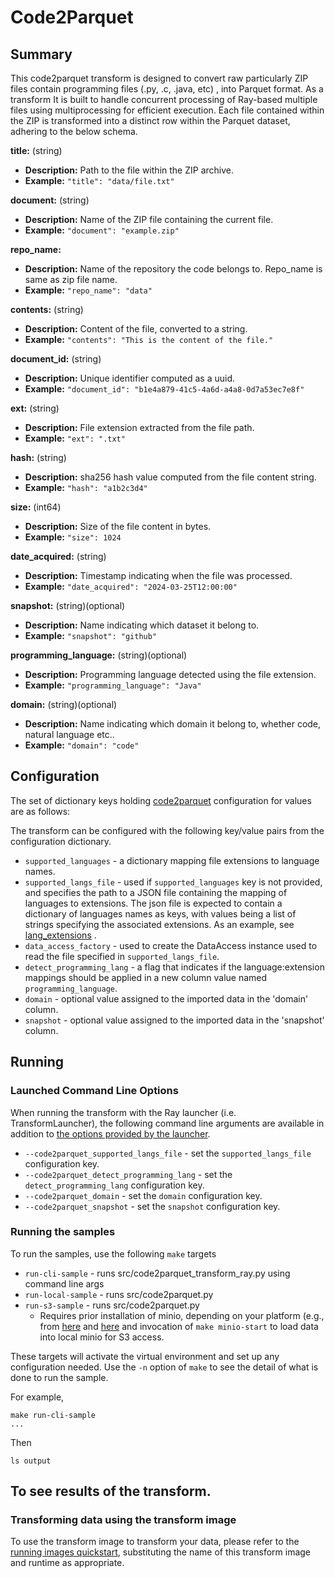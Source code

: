 # Code2Parquet 

## Summary 
This code2parquet transform is designed to convert raw particularly ZIP files contain programming files (.py, .c, .java, etc) , 
into Parquet format. 
As a transform It is built to handle concurrent processing of Ray-based
multiple files using multiprocessing for efficient execution.
Each file contained within the ZIP is transformed into a distinct row within the Parquet dataset, adhering to the below schema.

**title:** (string)

- **Description:** Path to the file within the ZIP archive.
- **Example:** `"title": "data/file.txt"`

**document:** (string)

- **Description:** Name of the ZIP file containing the current file.
- **Example:** `"document": "example.zip"`

**repo_name:**

- **Description:** Name of the repository the code belongs to. Repo_name is same as zip file name.
- **Example:** `"repo_name": "data"`

**contents:** (string)

- **Description:** Content of the file, converted to a string.
- **Example:** `"contents": "This is the content of the file."`

**document_id:** (string)

- **Description:** Unique identifier computed as a uuid. 
- **Example:** `"document_id": "b1e4a879-41c5-4a6d-a4a8-0d7a53ec7e8f"`

**ext:** (string)

- **Description:** File extension extracted from the file path.
- **Example:** `"ext": ".txt"`

**hash:** (string)

- **Description:** sha256 hash value computed from the file content string.
- **Example:** `"hash": "a1b2c3d4"`

**size:** (int64)

- **Description:** Size of the file content in bytes.
- **Example:** `"size": 1024`

**date_acquired:** (string)

- **Description:** Timestamp indicating when the file was processed.
- **Example:** `"date_acquired": "2024-03-25T12:00:00"`

**snapshot:** (string)(optional)

- **Description:** Name indicating which dataset it belong to.
- **Example:** `"snapshot": "github"`

**programming_language:** (string)(optional)

- **Description:** Programming language detected using the file extension.
- **Example:** `"programming_language": "Java"`

**domain:** (string)(optional)

- **Description:** Name indicating which domain it belong to, whether code, natural language etc..
- **Example:** `"domain": "code"`



## Configuration 

The set of dictionary keys holding [code2parquet](src/code2parquet_transform.py) 
configuration for values are as follows:

The transform can be configured with the following key/value pairs
from the configuration dictionary.
* `supported_languages` - a dictionary mapping file extensions to language names.
* `supported_langs_file` - used if `supported_languages` key is not provided,
  and specifies the path to a JSON file containing the mapping of languages
  to extensions. The json file is expected to contain a dictionary of
  languages names as keys, with values being a list of strings specifying the
  associated extensions. As an example, see 
  [lang_extensions](test-data/languages/lang_extensions.json) .
* `data_access_factory` - used to create the DataAccess instance used to read
the file specified in `supported_langs_file`.
* `detect_programming_lang` - a flag that indicates if the language:extension mappings
  should be applied in a new column value named `programming_language`.
* `domain` - optional value assigned to the imported data in the 'domain' column.
* `snapshot` -  optional value assigned to the imported data in the 'snapshot' column.

## Running

### Launched Command Line Options
When running the transform with the Ray launcher (i.e. TransformLauncher),
the following command line arguments are available in addition to
[the options provided by the launcher](../../../../data-processing-lib/doc/ray-launcher-options.md).

* `--code2parquet_supported_langs_file` - set the `supported_langs_file` configuration key. 
* `--code2parquet_detect_programming_lang` - set the `detect_programming_lang` configuration key. 
* `--code2parquet_domain` - set the `domain` configuration key. 
* `--code2parquet_snapshot` -  set the `snapshot` configuration key. 

### Running the samples
To run the samples, use the following `make` targets

* `run-cli-sample` - runs src/code2parquet_transform_ray.py using command line args
* `run-local-sample` - runs src/code2parquet.py
* `run-s3-sample` - runs src/code2parquet.py
    * Requires prior installation of minio, depending on your platform (e.g., from [here](https://min.io/docs/minio/macos/index.html)
     and [here](https://min.io/docs/minio/linux/index.html) 
     and invocation of `make minio-start` to load data into local minio for S3 access.

These targets will activate the virtual environment and set up any configuration needed.
Use the `-n` option of `make` to see the detail of what is done to run the sample.

For example, 
```shell
make run-cli-sample
...
```
Then 
```shell
ls output
```
To see results of the transform.
---------------------------------


### Transforming data using the transform image

To use the transform image to transform your data, please refer to the 
[running images quickstart](../../../../doc/quick-start/run-transform-image.md),
substituting the name of this transform image and runtime as appropriate.

